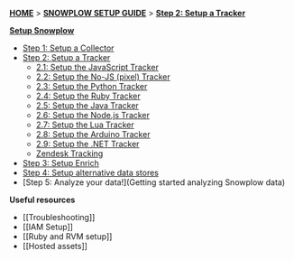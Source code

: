 [**HOME**](Home) > [**SNOWPLOW SETUP GUIDE**](Setting-up-Snowplow) > [**Step 2: Setup a Tracker**](setting-up-a-tracker)  

[**Setup Snowplow**](Setting-up-Snowplow)  

- [Step 1: Setup a Collector](setting-up-a-collector)  
- [Step 2: Setup a Tracker](setting-up-a-tracker)
  - [2.1: Setup the JavaScript Tracker](Javascript-tracker-setup)
  - [2.2: Setup the No-JS (pixel) Tracker](No-JS-tracker-setup)
  - [2.3: Setup the Python Tracker](Python-Tracker-Setup)
  - [2.4: Setup the Ruby Tracker](Ruby-Tracker-Setup)
  - [2.5: Setup the Java Tracker](Java-Tracker-setup)
  - [2.6: Setup the Node.js Tracker](Node.js-tracker-setup)
  - [2.7: Setup the Lua Tracker](Lua-tracker-setup)
  - [2.8: Setup the Arduino Tracker](Arduino-tracker-setup)
  - [2.9: Setup the .NET Tracker](.NET-tracker-setup)
  - [Zendesk Tracking](Zendesk-Tracker)
- [Step 3: Setup Enrich](setting-up-enrich)  
- [Step 4: Setup alternative data stores](setting-up-alternative-data-stores) 
- [Step 5: Analyze your data!](Getting started analyzing Snowplow data)  

**Useful resources**  

- [[Troubleshooting]]  
- [[IAM Setup]]  
- [[Ruby and RVM setup]]  
- [[Hosted assets]] 

